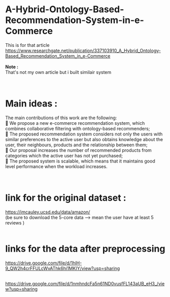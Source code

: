 # A-Hybrid-Ontology-Based-Recommendation-System-in-e-Commerce

This is for that article<br> https://www.researchgate.net/publication/337103910_A_Hybrid_Ontology-Based_Recommendation_System_in_e-Commerce <br><br>
<b>Note :</b><br>
That's not my own article but i built similair system <br><br><br>

# Main ideas :

The main contributions of this work are the following:<br>
 We propose a new e-commerce recommendation system, which combines collaborative filtering
with ontology-based recommenders;<br>
 The proposed recommendation system considers not only the users with similar preferences to
the active user but also obtains knowledge about the user, their neighbours, products and the
relationship between them;<br>
 Our proposal increases the number of recommended products from categories which the active
user has not yet purchased;<br>
 The proposed system is scalable, which means that it maintains good level performance when the
workload increases.<br><br><br>

# link for the original dataset : 
https://jmcauley.ucsd.edu/data/amazon/<br>
(be sure to download the 5-core data --> mean the user have at least 5 reviews )<br><br>

# links for the data after preprocessing 

https://drive.google.com/file/d/1hlH-9_QW2h4crFFULcWvAThk6hi1MKIY/view?usp=sharing<br><br>

https://drive.google.com/file/d/1nmhndcFa5n61ND0vusfFL143aUB_eH3_/view?usp=sharing

